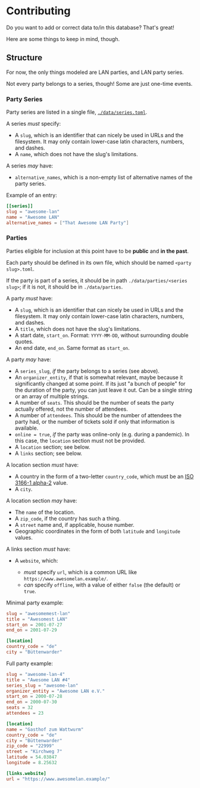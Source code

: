 # Contributing

Do you want to add or correct data to/in this database? That's great!

Here are some things to keep in mind, though.


## Structure

For now, the only things modeled are LAN parties, and LAN party series.

Not every party belongs to a series, though! Some are just one-time
events.


### Party Series

Party series are listed in a single file,
[`./data/series.toml`](./data/series.toml).

A series *must* specify:

* A `slug`, which is an identifier that can nicely be used in URLs and
  the filesystem. It may only contain lower-case latin characters,
  numbers, and dashes.
* A `name`, which does not have the slug's limitations.

A series *may* have:

* `alternative_names`, which is a non-empty list of alternative names of
  the party series.

Example of an entry:

```toml
[[series]]
slug = "awesome-lan"
name = "Awesome LAN"
alternative_names = ["That Awesome LAN Party"]
```


### Parties

Parties eligible for inclusion at this point have to be **public** and
**in the past**.

Each party should be defined in its own file, which should be named
`<party slug>.toml`.

If the party is part of a series, it should be in path
`./data/parties/<series slug>`; if it is not, it should be in
`./data/parties`.

A party *must* have:

* A `slug`, which is an identifier that can nicely be used in URLs and
  the filesystem. It may only contain lower-case latin characters,
  numbers, and dashes.
* A `title`, which does not have the slug's limitations.
* A start date, `start_on`. Format: `YYYY-MM-DD`, without surrounding
  double quotes.
* An end date, `end_on`. Same format as `start_on`.

A party *may* have:

* A `series_slug`, *if* the party belongs to a series (see above).
* An `organizer_entity`, if that is somewhat relevant, maybe because it
  significantly changed at some point. If its just "a bunch of people"
  for the duration of the party, you can just leave it out. Can be a
  single string or an array of multiple strings.
* A number of `seats`. This should be the number of seats the party
  actually offered, not the number of attendees.
* A number of `attendees`. This should be the number of attendees the
  party had, or the number of tickets sold if only that information is
  available.
* `online = true`, *if* the party was online-only (e.g. during a
  pandemic). In this case, the `location` section must not be provided.
* A `location` section; see below.
* A `links` section; see below.

A location section *must* have:

* A country in the form of a two-letter `country_code`, which must be an
  [ISO 3166-1 alpha-2](https://en.wikipedia.org/wiki/List_of_ISO_3166_country_codes)
  value.
* A `city`.

A location section *may* have:

* The `name` of the location.
* A `zip_code`, if the country has such a thing.
* A `street` name and, if applicable, house number.
* Geographic coordinates in the form of both `latitude` and `longitude`
  values.

A links section *must* have:

* A `website`, which:

  * *must* specify `url`, which is a common URL like
    `https://www.awesomelan.example/`.
  * *can* specify `offline`, with a value of either `false` (the
    default) or `true`.


Minimal party example:

```toml
slug = "awesomemest-lan"
title = "Awesomest LAN"
start_on = 2001-07-27
end_on = 2001-07-29

[location]
country_code = "de"
city = "Büttenwarder"
```

Full party example:

```toml
slug = "awesome-lan-4"
title = "Awesome LAN #4"
series_slug = "awesome-lan"
organizer_entity = "Awesome LAN e.V."
start_on = 2000-07-28
end_on = 2000-07-30
seats = 32
attendees = 23

[location]
name = "Gasthof zum Wattwurm"
country_code = "de"
city = "Büttenwarder"
zip_code = "22999"
street = "Kirchweg 7"
latitude = 54.03847
longitude = 8.25632

[links.website]
url = "https://www.awesomelan.example/"
```
